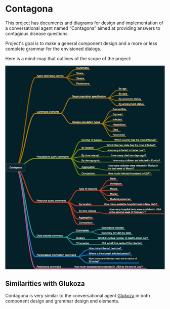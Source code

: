 # Contagona

This project has documents and diagrams for design and implementation
of a conversational agent named “Contagona” aimed at providing answers 
to contagious disease questions. 

Project's goal is to make a general component design and a more or less complete grammar
for the envisioned dialogs.

Here is a mind-map that outlines of the scope of the project:

[![](./Diagrams/Contagona-design-mind-map.png)](./Diagrams/Contagona-design-mind-map.pdf) 
 
## Similarities with Glukoza
 
Contagona is very similar to the conversational agent 
[Glukoza](../Glukoza)
in both component design and grammar design and elements.